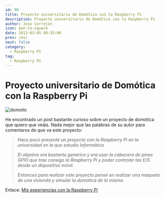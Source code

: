 ```yaml
---
id: 90
title: Proyecto universitario de Domótica con la Raspberry Pi
description: Proyecto universitario de Domótica con la Raspberry Pi
author: Jose Cerrejon
icon: pen-to-square
date: 2013-03-05 08:35:00
prev: /es/
next: false
category:
  - Raspberry PI
tag:
  - Raspberry PI
---
```


# Proyecto universitario de Domótica con la Raspberry Pi

![domotic](/images/domotica_01.jpg)

He encontrado un post bastante curioso sobre un proyecto de domótica que quiero que veáis. Nada mejor que las palabras de su autor para comentaros de que va este proyecto:

> *Hace poco presenté un proyecto con la Raspberry Pi en la universidad en la que estudio Informática.*
>
> *El objetivo era bastante genérico y era usar la cabecera de pines GPIO que trae consigo la Raspberry Pi y poder controlar las E/S desde un dispositivo móvil.*
>
> *Entonces para realizar este proyecto pensé en realizar una maqueta de una vivienda y simular la domótica de la misma.*

Enlace: [Mis experiencias con la Raspberry Pi](http://muyraspi.blogspot.com.es/2013/03/domotica-con-la-raspberry-pi.html)